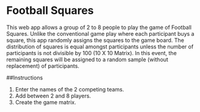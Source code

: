 Football Squares
================

This web app allows a group of 2 to 8 people to play the game of Football Squares.
Unlike the conventional game play where each participant buys a square, this app randomly assigns the squares to the game board.
The distribution of squares is equal amongst participants unless the number of participants is not divisible by 100 (10 X 10 Matrix).
In this event, the remaining squares will be assigned to a random sample (without replacement) of participants.

##Instructions

1. Enter the names of the 2 competing teams.
2. Add between 2 and 8 players.
3. Create the game matrix.

#
